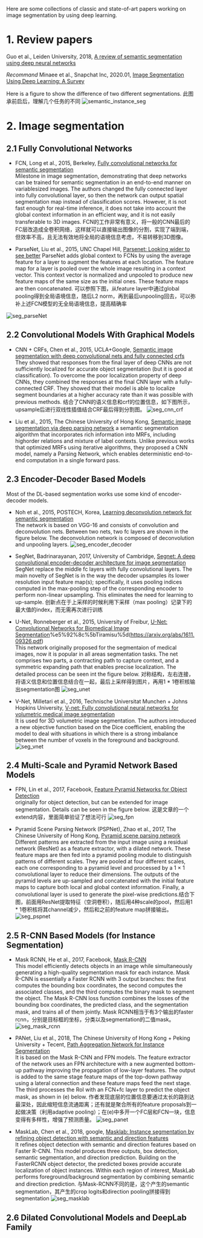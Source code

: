 Here are some collections of classic and state-of-art papers working on image segmentation by using deep learning.

# 1. Review papers

Guo et al., Leiden University, 2018, [A review of semantic segmentation using deep neural networks](https://link.springer.com/content/pdf/10.1007/s13735-017-0141-z.pdf)

*Recommand* Minaee et al., Snapchat Inc, 2020.01, [Image Segmentation Using Deep Learning: A Survey](https://arxiv.org/pdf/2001.05566.pdf)

Here is a figure to show the difference of two different segmentations. 此图承前启后，理解几个任务的不同
![semantic_instance_seg](https://user-images.githubusercontent.com/42667259/89907862-7b43e280-dbed-11ea-9851-0089f68671a6.png)

# 2. Image segmentation
## 2.1 Fully Convolutional Networks
- FCN, Long et al., 2015, Berkeley, [Fully convolutional networks for semantic segmentation](https://www.cv-foundation.org/openaccess/content_cvpr_2015/papers/Long_Fully_Convolutional_Networks_2015_CVPR_paper.pdf)  
Milestone in image segmentation, demonstrating that deep networks can be trained for semantic segmentation in an end-to-end manner on variablesized images. The authors changed the fully connected layer into fully convolutional layer, so then the network can output spatial segmentation map instead of classification scores. However, it
is not fast enough for real-time inference, it does not take into account the global context information in an efficient way, and it is not easily transferable to 3D images. FCN的工作非常有意义，将一般的CNN最后的FC层改造成全卷积网络，这样就可以直接输出图像的分割，实现了端到端，但效率不高，且无法有效地将全局的语境信息考虑，不易转移到3D图像。

- ParseNet, Liu et al., 2015, UNC Chapel Hill, [Parsenet: Looking wider to see better](https://arxiv.org/pdf/1506.04579.pdf) 
ParseNet adds global context to FCNs by using the average feature for a layer to augment the features at each location. The feature map for a layer is pooled over the whole image resulting in a context vector. This context vector is normalized and unpooled to produce new feature maps of the same size as the initial ones. These feature
maps are then concatenated. 可以参照下图，从feature layer中通过global pooling得到全局语境信息，随后L2 norm，再到最后unpooling回去，可以弥补上述FCN模型的无全局语境信息，提高精确率

![seg_parseNet](https://user-images.githubusercontent.com/42667259/89914256-0b395a80-dbf5-11ea-86db-be9133cc623c.png)

## 2.2 Convolutional Models With Graphical Models
- CNN + CRFs, Chen et al., 2015, UCLA+Google, [Semantic image segmentation with deep convolutional nets and fully connected crfs](https://arxiv.org/pdf/1412.7062.pdf)  
They showed that responses from the final layer of deep CNNs are not sufficiently localized for accurate object segmentation (but it is good at classification). To overcome the poor localization property of deep CNNs, they combined the responses at the final CNN layer with a fully-connected CRF. They showed that their model is able to localize segment boundaries at a higher accuracy rate than it was possible with previous methods. 结合了CNN的语义信息和crf的位置信息，如下图所示，upsample后进行双线性插值结合CRF最后得到分割图。
![seg_cnn_crf](https://user-images.githubusercontent.com/42667259/89916476-eb576600-dbf7-11ea-94e4-89b2b6bd8587.png)

- Liu et al., 2015, The Chinese University of Hong Kong, [Semantic image segmentation via deep parsing network](https://openaccess.thecvf.com/content_iccv_2015/papers/Liu_Semantic_Image_Segmentation_ICCV_2015_paper.pdf)
a semantic segmentation algorithm that incorporates rich information into MRFs, including highorder relations and mixture of label contexts. Unlike previous works that optimized MRFs using iterative algorithms, they proposed a CNN model, namely a Parsing Network, which enables deterministic end-to-end computation in a single forward pass.

## 2.3 Encoder-Decoder Based Models
Most of the DL-based segmentation works use some kind of encoder-decoder models. 
- Noh et al., 2015, POSTECH, Korea, [Learning deconvolution network for semantic segmentation](https://www.cv-foundation.org/openaccess/content_iccv_2015/papers/Noh_Learning_Deconvolution_Network_ICCV_2015_paper.pdf)  
The network is based on VGG-16 and consists of convolution and deconvolution nets. Between two nets, two fc layers are shown in the figure below. The deconvolution network is composed of deconvolution and unpooling layers. 
![seg_encoder_decoder](https://user-images.githubusercontent.com/42667259/89919589-c238d480-dbfb-11ea-816f-e2a0f547e696.png)

- SegNet, Badrinarayanan, 2017, University of Cambridge, [Segnet: A deep convolutional encoder-decoder architecture for image segmentation](https://ieeexplore.ieee.org/stamp/stamp.jsp?arnumber=7803544)  
SegNet replace the middle fc layers with fully convolutional layers. The main novelty of SegNet is in the way the decoder upsamples its lower resolution input feature map(s); specifically, it uses pooling indices computed in the max-pooling step of the corresponding encoder to perform non-linear upsampling. This eliminates the need for learning to up-sample. 创新点在于上采样的时候利用下采样（max pooling）记录下的最大值的index，而无需再次进行训练

- U-Net, Ronneberger et al., 2015, University of Freibur, [U-Net: Convolutional Networks for Biomedical Image Segmentation](https://arxiv.org/pdf/1505.04597.pdf)%e5%92%8c%5bTiramisu%5d(https://arxiv.org/abs/1611.09326.pdf)  
This network originally proposed for the segmentaion of medical images, now it is popular in all areas segmentation tasks. The net comprises two parts, a contracting
path to capture context, and a symmetric expanding path that enables precise localization. The detailed process can be seen int the figure below. 对称结构，左右连接，将语义信息和位置信息结合在一起，最后上采样得到图片，再用1 * 1卷积核输出segmentation图
![seg_unet](https://user-images.githubusercontent.com/42667259/89920792-1f815580-dbfd-11ea-85e6-76a0070b90bb.png)


- V-Net, Milletari et al., 2016, Technische Universitat Munchen + Johns Hopkins University, [V-net: Fully convolutional neural networks for volumetric medical image segmentation](https://arxiv.org/pdf/1606.04797.pdf)  
It is used for 3D volumetric image segmentation. The authors introduced a new objective function based on the Dice coefficient, enabling the model to deal with situations in which there is a strong imbalance between the number of voxels in the foreground and background. 
![seg_vnet](https://user-images.githubusercontent.com/42667259/89922572-843daf80-dbff-11ea-8a2c-6c98fd20211f.png)

## 2.4 Multi-Scale and Pyramid Network Based Models
- FPN, Lin et al., 2017, Facebook, [Feature Pyramid Networks for Object Detection](https://openaccess.thecvf.com/content_cvpr_2017/papers/Lin_Feature_Pyramid_Networks_CVPR_2017_paper.pdf)  
originally for object detection, but can be extended for image segmentation. Details can be seen in the figure below. 这是文章的一个extend内容，里面简单验证了想法可行
![seg_fpn](https://user-images.githubusercontent.com/42667259/89923638-290cbc80-dc01-11ea-8cae-8898e2b104f6.png)

- Pyramid Scene Parsing Network (PSPNet), Zhao et al., 2017, The Chinese University of Hong Kong, [Pyramid scene parsing network](https://openaccess.thecvf.com/content_cvpr_2017/papers/Zhao_Pyramid_Scene_Parsing_CVPR_2017_paper.pdf)  
Different patterns are extracted from the input image using a residual network (ResNet) as a feature extractor, with a dilated network. These feature maps are then fed into a pyramid pooling module to distinguish patterns of different scales. They are pooled at four different scales, each one corresponding to a pyramid level and processed by a 1 × 1 convolutional layer to reduce their dimensions. The outputs of the pyramid levels are up-sampled and concatenated with the initial feature maps to capture both local and global context information. Finally, a convolutional layer is used to generate the pixel-wise predictions.结合下图，前面用ResNet提取特征（空洞卷积），随后用4种scale的pool，然后用1 * 1卷积核将其channel减少，然后和之前的feature map拼接输出。
![seg_pspnet](https://user-images.githubusercontent.com/42667259/89925511-d2ed4880-dc03-11ea-916d-e83bc6d2be30.png)

## 2.5 R-CNN Based Models (for Instance Segmentation)
- Mask RCNN, He et al., 2017, Facebook, [Mask R-CNN](https://openaccess.thecvf.com/content_ICCV_2017/papers/He_Mask_R-CNN_ICCV_2017_paper.pdf)  
This model efficiently detects objects in an image while simultaneously generating a high-quality segmentation mask for each instance. Mask R-CNN is essentially a Faster RCNN with 3 output branches: the first computes the bounding box coordinates, the second computes the associated classes, and the third computes the binary mask to segment the object. The Mask R-CNN loss function combines the losses of the bounding box coordinates, the predicted class, and the segmentation mask, and trains all of them jointly. Mask RCNN相当于有3个输出的faster rcnn，分别是目标框的坐标，分类以及segmentation的二值mask。
![seg_mask_rcnn](https://user-images.githubusercontent.com/42667259/89926490-45125d00-dc05-11ea-8612-c54cf1273ebc.png)

- PANet, Liu et al., 2018, The Chinese University of Hong Kong + Peking University + Tecent, [Path Aggregation Network for Instance Segmentation](https://openaccess.thecvf.com/content_cvpr_2018/papers/Liu_Path_Aggregation_Network_CVPR_2018_paper.pdf)  
It is based on the Mask R-CNN and FPN models. The feature extractor of the network uses an FPN architecture with a new augmented bottom-up pathway improving the propagation of low-layer features. The output is added to the same stage feature maps of the top-down pathway using a lateral connection and these feature maps feed the next stage. The third processes the RoI with an FCN+fc layer to predict the object mask, as shown in (e) below. 作者发现底层的位置信息要通过太长的路到达最深处，因此缩短信息流通距离；还有就是聚合所有的feature proposals到一起做决策（利用adaptive pooling）；在(e)中多开一个FC层和FCN一块，信息变得有多样性，增强了预测质量。
![seg_panet](https://user-images.githubusercontent.com/42667259/89927270-5f006f80-dc06-11ea-8adf-1fe60c4536ed.png)

- MaskLab, Chen et al., 2018, google, [Masklab: Instance segmentation by refining object detection with semantic and direction features](https://openaccess.thecvf.com/content_cvpr_2018/papers/Chen_MaskLab_Instance_Segmentation_CVPR_2018_paper.pdf)  
It refines object detection with semantic and direction features based on Faster R-CNN. This model produces three outputs, box detection, semantic segmentation, and direction prediction. Building on the FasterRCNN object detector, the predicted boxes provide accurate localization of object instances. Within each region of interest, MaskLab performs foreground/background segmentation by combining semantic and direction prediction. 与Mask-RCNN不同的是，这个产生的semantic segmentation，其产生的crop logits和direction pooling拼接得到segmentation
![seg_masklab](https://user-images.githubusercontent.com/42667259/89929306-5cebe000-dc09-11ea-9f7e-7b2388ba81f5.png)

## 2.6 Dilated Convolutional Models and DeepLab Family



